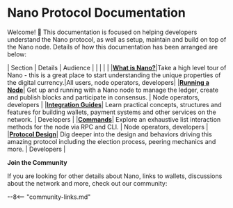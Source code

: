 # Nano Protocol Documentation
Welcome! 👋 This documentation is focused on helping developers understand the Nano protocol, as well as setup, maintain and build on top of the Nano node. Details of how this documentation has been arranged are below:

| Section | Details | Audience |
| | | |
|<span class="no-break">**[What is Nano?](/what-is-nano/overview/)**</span>|Take a high level tour of Nano - this is a great place to start understanding the unique properties of the digital currency.|All users, node operators, developers|
|<span class="no-break">**[Running a Node](/running-a-node/overview/)**</span>| Get up and running with a Nano node to manage the ledger, create and publish blocks and participate in consensus. | Node operators, developers  |
|<span class="no-break">**[Integration Guides](/integration-guides/the-basics)**</span>| Learn practical concepts, structures and features for building wallets, payment systems and other services on the network. | Developers  |
|<span class="no-break">**[Commands](/commands/rpc-protocol/)**</span>|  Explore an exhaustive list interaction methods for the node via RPC and CLI. | Node operators, developers |
|<span class="no-break">**[Protocol Design](/protocol-design/overview)**</span>|  Dig deeper into the design and behaviors driving this amazing protocol including the election process, peering mechanics and more. | Developers |

**Join the Community**

If you are looking for other details about Nano, links to wallets, discussions about the network and more, check out our community:

--8<-- "community-links.md"